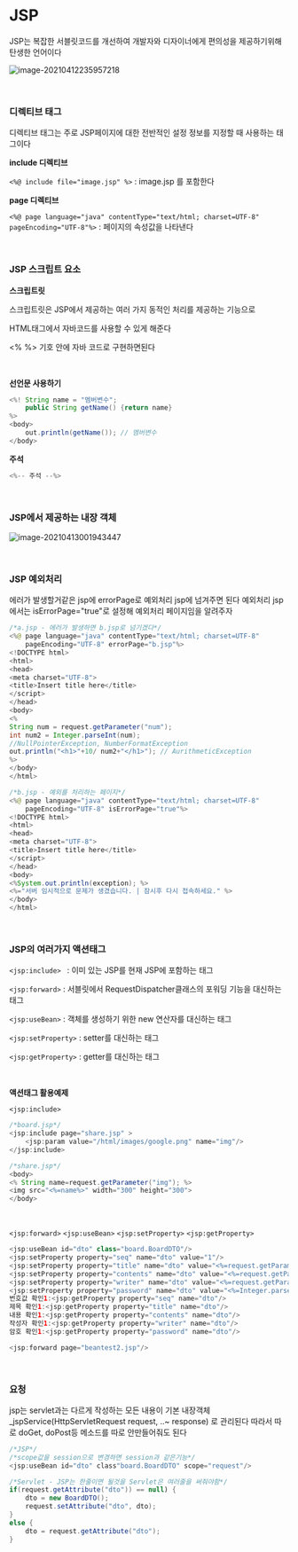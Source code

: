 # JSP

JSP는 복잡한 서블릿코드를 개선하여 개발자와 디자이너에게 편의성을 제공하기위해 탄생한 언어이다

![image-20210412235957218](C:%5CUsers%5C%EC%A0%95%EB%8F%99%ED%98%84%5CAppData%5CRoaming%5CTypora%5Ctypora-user-images%5Cimage-20210412235957218.png)

<br>

### 디렉티브 태그

디렉티브 태그는 주로 JSP페이지에 대한 전반적인 설정 정보를 지정할 때 사용하는 태그이다

**include 디렉티브**

`<%@ include file="image.jsp" %>` : image.jsp 를 포함한다

**page 디렉티브**

`<%@ page language="java" contentType="text/html; charset=UTF-8"
    pageEncoding="UTF-8"%>` : 페이지의 속성값을 나타낸다

<br>

### JSP 스크립트 요소

**스크립트릿**

스크립트릿은 JSP에서 제공하는 여러 가지 동적인 처리를 제공하는 기능으로

HTML태그에서 자바코드를 사용할 수 있게 해준다

<% %> 기호 안에 자바 코드로 구현하면된다

<br>

**선언문 사용하기**

```java
<%! String name = "멤버변수";
	public String getName() {return name}
%>
<body>
    out.println(getName()); // 멤버변수
</body>
```

**주석**

```java
<%-- 주석 --%>
```

<br>

### JSP에서 제공하는 내장 객체

![image-20210413001943447](C:%5CUsers%5C%EC%A0%95%EB%8F%99%ED%98%84%5CAppData%5CRoaming%5CTypora%5Ctypora-user-images%5Cimage-20210413001943447.png)

<br>

### JSP 예외처리

에러가 발생할거같은 jsp에 errorPage로 예외처리 jsp에 넘겨주면 된다
예외처리 jsp에서는 isErrorPage="true"로 설정해 예외처리 페이지임을 알려주자

```java
/*a.jsp - 에러가 발생하면 b.jsp로 넘기겠다*/
<%@ page language="java" contentType="text/html; charset=UTF-8"
    pageEncoding="UTF-8" errorPage="b.jsp"%>
<!DOCTYPE html>
<html>
<head>
<meta charset="UTF-8">
<title>Insert title here</title>
</script>
</head>
<body>
<%
String num = request.getParameter("num");
int num2 = Integer.parseInt(num);
//NullPointerException, NumberFormatException
out.println("<h1>"+10/ num2+"</h1>"); // AurithmeticException
%>
</body>
</html>
```

```java
/*b.jsp - 예외를 처리하는 페이지*/
<%@ page language="java" contentType="text/html; charset=UTF-8"
    pageEncoding="UTF-8" isErrorPage="true"%>
<!DOCTYPE html>
<html>
<head>
<meta charset="UTF-8">
<title>Insert title here</title>
</script>
</head>
<body>
<%System.out.println(exception); %>
<%="서버 임시적으로 문제가 생겼습니다. | 잠시후 다시 접속하세요." %>
</body>
</html>
```

<br>

### JSP의 여러가지 액션태그

`<jsp:include> ` : 이미 있는 JSP를 현재 JSP에 포함하는 태그

`<jsp:forward>` : 서블릿에서 RequestDispatcher클래스의 포워딩 기능을 대신하는 태그

`<jsp:useBean>` : 객체를 생성하기 위한 new 연산자를 대신하는 태그

`<jsp:setProperty>` : setter를 대신하는 태그

`<jsp:getProperty>` : getter를 대신하는 태그

<br>

**액션태그 활용예제**

`<jsp:include> `

```java
/*board.jsp*/
<jsp:include page="share.jsp" >
	<jsp:param value="/html/images/google.png" name="img"/>
</jsp:include>
```

```java
/*share.jsp*/
<body>
<% String name=request.getParameter("img"); %>
<img src="<%=name%>" width="300" height="300">
</body>
```

<br>

`<jsp:forward>` `<jsp:useBean>` `<jsp:setProperty>` `<jsp:getProperty>`

```java
<jsp:useBean id="dto" class="board.BoardDTO"/>
<jsp:setProperty property="seq" name="dto" value="1"/>
<jsp:setProperty property="title" name="dto" value="<%=request.getParameter(\"title\") %>"/>
<jsp:setProperty property="contents" name="dto" value="<%=request.getParameter(\"contents\") %>"/>
<jsp:setProperty property="writer" name="dto" value="<%=request.getParameter(\"writer\") %>"/>
<jsp:setProperty property="password" name="dto" value="<%=Integer.parseInt(request.getParameter(\"password\")) %>"/>
번호값 확인1:<jsp:getProperty property="seq" name="dto"/>
제목 확인1:<jsp:getProperty property="title" name="dto"/>
내용 확인1:<jsp:getProperty property="contents" name="dto"/>
작성자 확인1:<jsp:getProperty property="writer" name="dto"/>
암호 확인1:<jsp:getProperty property="password" name="dto"/>

<jsp:forward page="beantest2.jsp"/>

```

<br>

### 요청

jsp는 servlet과는 다르게
작성하는 모든 내용이 기본 내장객체 _jspService(HttpServletRequest request, ..~ response) 로 관리된다
따라서 따로 doGet, doPost등 메소드를 따로 안만들어줘도 된다

```java
/*JSP*/
/*scope값을 session으로 변경하면 session과 같은기능*/
<jsp:useBean id="dto" class"board.BoardDTO" scope="request"/>
```

```java
/*Servlet - JSP는 한줄이면 될것을 Servlet은 여러줄을 써줘야함*/
if(request.getAttribute("dto")) == null) {
    dto = new BoardDTO();
    request.setAttribute("dto", dto);
}
else {
    dto = request.getAttribute("dto");
}
```

